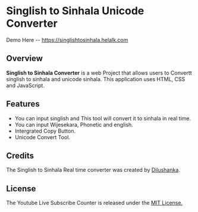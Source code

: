 # Singlish to Sinhala Unicode Converter
Demo Here -- https://singlishtosinhala.helalk.com

## Overview
**Singlish to Sinhala Converter** is a web Project that allows users to Convertt singlish to sinhala and unicode sinhala. This application uses HTML, CSS and JavaScript.

## Features
* You can input singlish and This tool will convert it to sinhala in real time.
* You can input Wijesekara, Phonetic and english.
* Intergrated Copy Button.
* Unicode Convert Tool.

## Credits
The Singlish to Sinhala Real time converter was created by [Dilushanka](https://github.com/dilushanka/).

## License
The Youtube Live Subscribe Counter is released under the [MIT License.](https://opensource.org/licenses/MIT)
